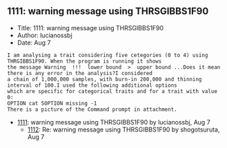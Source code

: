## 1111: warning message using THRSGIBBS1F90

- Title: 1111: warning message using THRSGIBBS1F90
- Author: lucianossbj
- Date: Aug 7
```
I am analysing a trait considering five cetegories (0 to 4) using THRGIBBS1F90. When the program is running it shows
the message Warning  !!!  lower bound  >  upper bound ...Does it mean there is any error in the analysis?I considered 
a chain of 1,000,000 samples, with burn-in 200,000 and thinning interval of 100.I used the following additional options
which are specific for categorical traits and for a trait with value 0:
OPTION cat 5OPTION missing -1
There is a picture of the Command prompt in attachment.
```

- [1111](1111.md): warning message using THRSGIBBS1F90 by lucianossbj, Aug 7
    - [1112](1112.md): Re: warning message using THRSGIBBS1F90 by shogotsuruta, Aug 7
